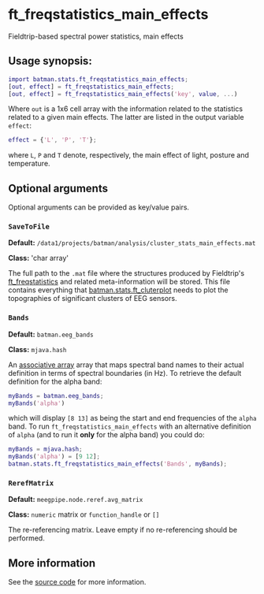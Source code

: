 ft_freqstatistics_main_effects
====

Fieldtrip-based spectral power statistics, main effects

## Usage synopsis:

````matlab
import batman.stats.ft_freqstatistics_main_effects;
[out, effect] = ft_freqstatistics_main_effects;
[out, effect] = ft_freqstatistics_main_effects('key', value, ...)
````

Where `out` is a 1x6 cell array with the information related to the
statistics related to a given main effects. The latter are
listed in the output variable `effect`:

````matlab
effect = {'L', 'P', 'T'};
````

where `L`, `P` and `T` denote, respectively, the main effect of light,
posture and temperature.


## Optional arguments

Optional arguments can be provided as key/value pairs.

### `SaveToFile`

__Default:__
`/data1/projects/batman/analysis/cluster_stats_main_effects.mat`

__Class:__ 'char array'

The full path to the `.mat` file where the structures produced by
Fieldtrip's [ft_freqstatistics][ft_freqstatistics] and related
meta-information will be stored. This file contains everything that 
[batman.stats.ft_cluterplot][ft_clusterplot] needs to plot the
topographies of significant clusters of EEG sensors. 

[ft_freqstatistics]: http://fieldtrip.fcdonders.nl/reference/ft_freqstatistics
[ft_clusterplot]: ./ft_clusterplot.md


### `Bands`

__Default:__ `batman.eeg_bands`

__Class:__ `mjava.hash`

An [associative array][wiki-aarray] array that maps spectral band names
to their actual definition in terms of spectral boundaries (in Hz). To
retrieve the default definition for the alpha band:

````matlab
myBands = batman.eeg_bands;
myBands('alpha')
````

which will display `[8 13]` as being the start and end frequencies of the
`alpha` band. To run `ft_freqstatistics_main_effects` with an alternative
definition of `alpha` (and to run it __only__ for the alpha band) you
could do:

````matlab
myBands = mjava.hash;
myBands('alpha') = [9 12];
batman.stats.ft_freqstatistics_main_effects('Bands', myBands);
````

[wiki-aarray]: http://en.wikipedia.org/wiki/Associative_array

### `RerefMatrix`

__Default:__ `meegpipe.node.reref.avg_matrix`

__Class:__ `numeric` matrix or `function_handle` or `[]`

The re-referencing matrix. Leave empty if no re-referencing should be 
performed.


## More information

See the [source code][source] for more information.

[source]: ./ft_freqstatistics_main_effects.m